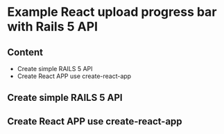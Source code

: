 # Example React upload progress bar with Rails 5 API
## Content
- Create simple RAILS 5 API
- Create React APP use create-react-app

## Create simple RAILS 5 API

## Create React APP use create-react-app
